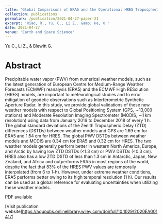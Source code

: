 ```yaml
---
title: "Global Comparisons of ERA5 and the Operational HRES Tropospheric Delay and Water Vapor Products With GPS and MODIS"
collection: publications
permalink: /publication/2021-04-27-paper-21
excerpt: 'Xiao, R., Yu, C., Li Z., &amp; He, X.'
date: 2021-04-27
venue: 'Earth and Space Science'
---
```

Yu C., Li Z., & Blewitt G.

Abstract
=====
Precipitable water vapor (PWV) from numerical weather models, such as the latest generation of European Centre for Medium-Range Weather Forecasts (ECMWF) reanalysis (ERA5) and the ECMWF High RESolution (HRES) models, are important to meteorological studies and to error mitigation of geodetic observations such as Interferometric Synthetic Aperture Radar. In this study, we provide global validations of these new weather models with respect to Global Positioning System (GPS, ∼13,000 stations) and Moderate Resolution Imaging Spectrometer (MODIS, ∼1 km resolution) using data from January 2016 to December 2018 of every 1 h. The global standard deviations of the Zenith Tropospheric Delay (ZTD) differences (DSTDs) between weather models and GPS are 1.69 cm for ERA5 and 1.54 cm for HRES. The global PWV DSTDs between weather models and MODIS are 0.34 cm for ERA5 and 0.32 cm for HRES. The two weather models generally perform better in western North America, Europe, and Arctic by having low ZTD DSTDs (<1.3 cm) or PWV DSTDs (<0.3 cm). HRES also has a low ZTD DSTD of less than 1.3 cm in Antarctic, Japan, New Zealand, and Africa and outperforms ERA5 in most regions of the world, despite the fact that 83% of the HRES PWV values are temporally interpolated (from 6 to 1-h). However, under extreme weather conditions, ERA5 performs better owing to its high temporal resolution (1 h). Our results can be used as a global reference for evaluating uncertainties when utilizing these weather models.

[PDF available](/files/paper21.pdf)  

[Visit publication website]https://agupubs.onlinelibrary.wiley.com/doi/full/10.1029/2020EA001417)
